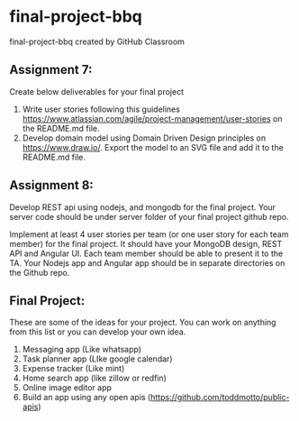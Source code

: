 # final-project-bbq
final-project-bbq created by GitHub Classroom

## Assignment 7:
Create below deliverables for your final project
1. Write user stories following this guidelines https://www.atlassian.com/agile/project-management/user-stories on the README.md file.
2. Develop domain model using Domain Driven Design principles on https://www.draw.io/. Export the model to an SVG file and add it to the README.md file.

## Assignment 8:
Develop REST api using nodejs, and mongodb for the final project. Your server code should be under server folder of your final project github repo.

Implement at least 4 user stories per team (or one user story for each team member) for the final project. It should have your MongoDB design, REST API and Angular UI. Each team member should be able to present it to the TA.
Your Nodejs app and Angular app should be in separate directories on the Github repo.

## Final Project:
These are some of the ideas for your project. You can work on anything from this list or you can develop your own idea.
1. Messaging app (Like whatsapp)
2. Task planner app (LIke google calendar)
3. Expense tracker (Like mint)
4. Home search app (like zillow or redfin)
5. Online image editor app
6. Build an app using any open apis (https://github.com/toddmotto/public-apis)
